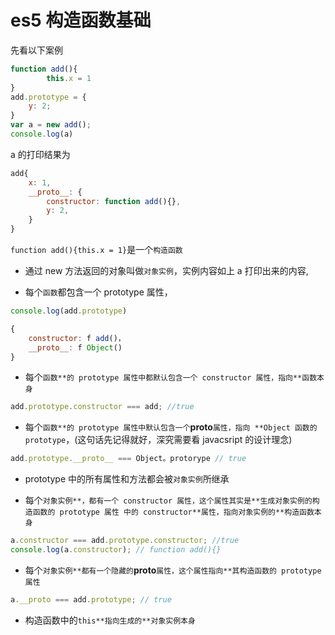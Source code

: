 <!-- Date: 2016-12-28 04:54 -->

# es5 构造函数基础

先看以下案例

```js
function add(){
        this.x = 1
}
add.prototype = {
    y: 2;
}
var a = new add();
console.log(a)
```

a 的打印结果为

```js
add{
    x: 1,
    __proto__: {
        constructor: function add(){},
        y: 2,
    }
}
```

`function add(){this.x = 1}`是一个`构造函数`

-   通过 new 方法返回的对象叫做`对象实例`，实例内容如上 a 打印出来的内容,

-   每个`函数`都包含一个 prototype 属性，

```js
console.log(add.prototype)

{
    constructor: f add()，
    __proto__: f Object()
}
```

-   每个`函数**的 prototype 属性中都默认包含一个 constructor 属性，指向**函数本身`

```js
add.prototype.constructor === add; //true
```

-   每个`函数**的 prototype 属性中默认包含一个`**proto**`属性，指向 **Object 函数的 prototype`，(这句话先记得就好，深究需要看 javacsript 的设计理念)

```js
add.prototype.__proto__ === Object。protorype // true
```

-   prototype 中的所有属性和方法都会被`对象实例`所继承

-   每个`对象实例**，都有一个 constructor 属性，这个属性其实是**生成对象实例的构造函数的 prototype 属性 中的 constructor**属性，指向对象实例的**构造函数本身`

```js
a.constructor === add.prototype.constructor; //true
console.log(a.constructor); // function add(){}
```

-   每个`对象实例**都有一个隐藏的`**proto**`属性，这个属性指向**其构造函数的 prototype 属性`

```js
a.__proto === add.prototype; // true
```

-   构造函数中的`this**指向生成的**对象实例本身`
